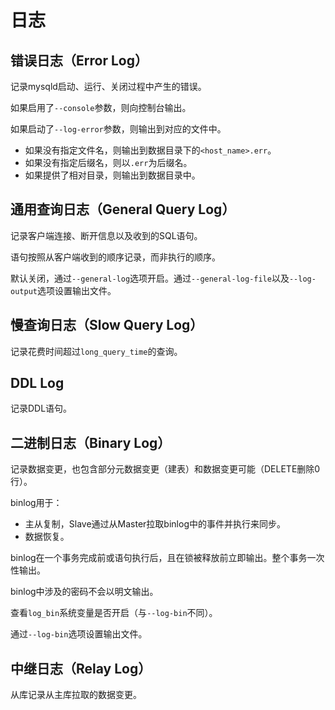 # 日志

## 错误日志（Error Log）
记录mysqld启动、运行、关闭过程中产生的错误。

如果启用了`--console`参数，则向控制台输出。

如果启动了`--log-error`参数，则输出到对应的文件中。
- 如果没有指定文件名，则输出到数据目录下的`<host_name>.err`。
- 如果没有指定后缀名，则以`.err`为后缀名。
- 如果提供了相对目录，则输出到数据目录中。

## 通用查询日志（General Query Log）
记录客户端连接、断开信息以及收到的SQL语句。

语句按照从客户端收到的顺序记录，而非执行的顺序。

默认关闭，通过`--general-log`选项开启。通过`--general-log-file`以及`--log-output`选项设置输出文件。

## 慢查询日志（Slow Query Log）
记录花费时间超过`long_query_time`的查询。

## DDL Log
记录DDL语句。

## 二进制日志（Binary Log）
记录数据变更，也包含部分元数据变更（建表）和数据变更可能（DELETE删除0行）。

binlog用于：
- 主从复制，Slave通过从Master拉取binlog中的事件并执行来同步。
- 数据恢复。

binlog在一个事务完成前或语句执行后，且在锁被释放前立即输出。整个事务一次性输出。

binlog中涉及的密码不会以明文输出。

查看`log_bin`系统变量是否开启（与`--log-bin`不同）。

通过`--log-bin`选项设置输出文件。

## 中继日志（Relay Log）
从库记录从主库拉取的数据变更。
